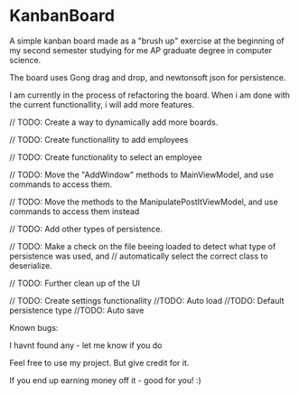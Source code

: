 # KanbanBoard
A simple kanban board made as a "brush up" exercise at the beginning
of my second semester studying for me AP graduate degree in computer science.

The board uses Gong drag and drop, and newtonsoft json for persistence.

I am currently in the process of refactoring the board. When i am done with the current
functionallity, i will add more features.

// TODO: Create a way to dynamically add more boards.

// TODO: Create functionallity to add employees

// TODO: Create functionality to select an employee

// TODO: Move the "AddWindow" methods to MainViewModel, and use commands to access them.

// TODO: Move the methods to the ManipulatePostItViewModel, and use commands to access them instead

// TODO: Add other types of persistence.

// TODO: Make a check on the file beeing loaded to detect what type of persistence was used, and
// automatically select the correct class to deserialize.

// TODO: Further clean up of the UI

// TODO: Create settings functionallity
     //TODO: Auto load
     //TODO: Default persistence type
     //TODO: Auto save


Known bugs:

I havnt found any - let me know if you do


Feel free to use my project. But give credit for it.

If you end up earning money off it - good for you! :)
